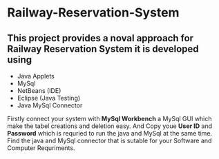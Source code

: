# Railway-Reservation-System

## This project provides a noval approach for Railway Reservation System it is developed using 

- Java Applets
- MySql
- NetBeans (IDE)
- Eclipse (Java Testing)
- Java MySql Connector

Firstly connect your system with **MySql Workbench** a MySql GUI which make the tabel creations and deletion easy. And Copy youe **User ID** and **Password** which is requried to run the java and MySql at the same time. Find the java and MySql connector that is sutable for your Software and Computer Requriments. 
